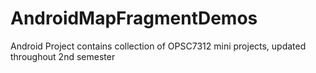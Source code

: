 # AndroidMapFragmentDemos
Android Project contains collection of OPSC7312 mini projects, updated throughout 2nd semester
